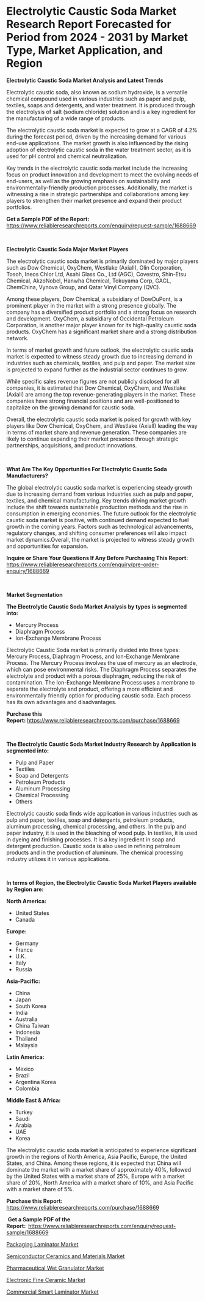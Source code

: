 <p><h1>Electrolytic Caustic Soda Market Research Report Forecasted for Period from 2024 -  2031 by Market Type, Market Application, and Region</h1></p><p><strong>Electrolytic Caustic Soda Market Analysis and Latest Trends</strong></p>
<p><p>Electrolytic caustic soda, also known as sodium hydroxide, is a versatile chemical compound used in various industries such as paper and pulp, textiles, soaps and detergents, and water treatment. It is produced through the electrolysis of salt (sodium chloride) solution and is a key ingredient for the manufacturing of a wide range of products.</p><p>The electrolytic caustic soda market is expected to grow at a CAGR of 4.2% during the forecast period, driven by the increasing demand for various end-use applications. The market growth is also influenced by the rising adoption of electrolytic caustic soda in the water treatment sector, as it is used for pH control and chemical neutralization.</p><p>Key trends in the electrolytic caustic soda market include the increasing focus on product innovation and development to meet the evolving needs of end-users, as well as the growing emphasis on sustainability and environmentally-friendly production processes. Additionally, the market is witnessing a rise in strategic partnerships and collaborations among key players to strengthen their market presence and expand their product portfolios.</p></p>
<p><strong>Get a Sample PDF of the Report:&nbsp;</strong> <a href="https://www.reliableresearchreports.com/enquiry/request-sample/1688669">https://www.reliableresearchreports.com/enquiry/request-sample/1688669</a></p>
<p>&nbsp;</p>
<p><strong>Electrolytic Caustic Soda Major Market Players</strong></p>
<p><p>The electrolytic caustic soda market is primarily dominated by major players such as Dow Chemical, OxyChem, Westlake (Axiall), Olin Corporation, Tosoh, Ineos Chlor Ltd, Asahi Glass Co., Ltd (AGC), Covestro, Shin-Etsu Chemical, AkzoNobel, Hanwha Chemical, Tokuyama Corp, GACL, ChemChina, Vynova Group, and Qatar Vinyl Company (QVC).</p><p>Among these players, Dow Chemical, a subsidiary of DowDuPont, is a prominent player in the market with a strong presence globally. The company has a diversified product portfolio and a strong focus on research and development. OxyChem, a subsidiary of Occidental Petroleum Corporation, is another major player known for its high-quality caustic soda products. OxyChem has a significant market share and a strong distribution network.</p><p>In terms of market growth and future outlook, the electrolytic caustic soda market is expected to witness steady growth due to increasing demand in industries such as chemicals, textiles, and pulp and paper. The market size is projected to expand further as the industrial sector continues to grow.</p><p>While specific sales revenue figures are not publicly disclosed for all companies, it is estimated that Dow Chemical, OxyChem, and Westlake (Axiall) are among the top revenue-generating players in the market. These companies have strong financial positions and are well-positioned to capitalize on the growing demand for caustic soda.</p><p>Overall, the electrolytic caustic soda market is poised for growth with key players like Dow Chemical, OxyChem, and Westlake (Axiall) leading the way in terms of market share and revenue generation. These companies are likely to continue expanding their market presence through strategic partnerships, acquisitions, and product innovations.</p></p>
<p>&nbsp;</p>
<p><strong>What Are The Key Opportunities For Electrolytic Caustic Soda Manufacturers?</strong></p>
<p><p>The global electrolytic caustic soda market is experiencing steady growth due to increasing demand from various industries such as pulp and paper, textiles, and chemical manufacturing. Key trends driving market growth include the shift towards sustainable production methods and the rise in consumption in emerging economies. The future outlook for the electrolytic caustic soda market is positive, with continued demand expected to fuel growth in the coming years. Factors such as technological advancements, regulatory changes, and shifting consumer preferences will also impact market dynamics.Overall, the market is projected to witness steady growth and opportunities for expansion.</p></p>
<p><strong>Inquire or Share Your Questions If Any Before Purchasing This Report:</strong> <a href="https://www.reliableresearchreports.com/enquiry/pre-order-enquiry/1688669">https://www.reliableresearchreports.com/enquiry/pre-order-enquiry/1688669</a></p>
<p>&nbsp;</p>
<p><strong>Market Segmentation</strong></p>
<p><strong>The Electrolytic Caustic Soda Market Analysis by types is segmented into:</strong></p>
<p><ul><li>Mercury Process</li><li>Diaphragm Process</li><li>Ion-Exchange Membrane Process</li></ul></p>
<p><p>Electrolytic Caustic Soda market is primarily divided into three types: Mercury Process, Diaphragm Process, and Ion-Exchange Membrane Process. The Mercury Process involves the use of mercury as an electrode, which can pose environmental risks. The Diaphragm Process separates the electrolyte and product with a porous diaphragm, reducing the risk of contamination. The Ion-Exchange Membrane Process uses a membrane to separate the electrolyte and product, offering a more efficient and environmentally friendly option for producing caustic soda. Each process has its own advantages and disadvantages.</p></p>
<p><strong>Purchase this Report:&nbsp;</strong><a href="https://www.reliableresearchreports.com/purchase/1688669">https://www.reliableresearchreports.com/purchase/1688669</a></p>
<p>&nbsp;</p>
<p><strong>The Electrolytic Caustic Soda Market Industry Research by Application is segmented into:</strong></p>
<p><ul><li>Pulp and Paper</li><li>Textiles</li><li>Soap and Detergents</li><li>Petroleum Products</li><li>Aluminum Processing</li><li>Chemical Processing</li><li>Others</li></ul></p>
<p><p>Electrolytic caustic soda finds wide application in various industries such as pulp and paper, textiles, soap and detergents, petroleum products, aluminum processing, chemical processing, and others. In the pulp and paper industry, it is used in the bleaching of wood pulp. In textiles, it is used in dyeing and finishing processes. It is a key ingredient in soap and detergent production. Caustic soda is also used in refining petroleum products and in the production of aluminum. The chemical processing industry utilizes it in various applications.</p></p>
<p>&nbsp;</p>
<p><strong>In terms of Region, the Electrolytic Caustic Soda Market Players available by Region are:</strong></p>
<p>
    <p> <strong> North America: </strong>
        <ul>
            <li>United States</li>
            <li>Canada</li>
        </ul>
        </p> 
    <p> <strong> Europe: </strong>
        <ul>
            <li>Germany</li>
            <li>France</li>
            <li>U.K.</li>
            <li>Italy</li>
            <li>Russia</li>
        </ul>
        </p> 
    <p> <strong> Asia-Pacific: </strong>
        <ul>
            <li>China</li>
            <li>Japan</li>
            <li>South Korea</li>
            <li>India</li>
            <li>Australia</li>
            <li>China Taiwan</li>
            <li>Indonesia</li>
            <li>Thailand</li>
            <li>Malaysia</li>
        </ul>
        </p> 
    <p> <strong> Latin America: </strong>
        <ul>
            <li>Mexico</li>
            <li>Brazil</li>
            <li>Argentina Korea</li>
            <li>Colombia</li>
        </ul>
        </p> 
    <p> <strong> Middle East & Africa: </strong>
        <ul>
            <li>Turkey</li>
            <li>Saudi</li>
            <li>Arabia</li>
            <li>UAE</li>
            <li>Korea</li>
        </ul>
    </p>
    </p>
<p><p>The electrolytic caustic soda market is anticipated to experience significant growth in the regions of North America, Asia Pacific, Europe, the United States, and China. Among these regions, it is expected that China will dominate the market with a market share of approximately 40%, followed by the United States with a market share of 25%, Europe with a market share of 20%, North America with a market share of 10%, and Asia Pacific with a market share of 5%.</p></p>
<p><strong>Purchase this Report: </strong><a href="https://www.reliableresearchreports.com/purchase/1688669">https://www.reliableresearchreports.com/purchase/1688669</a></p>
<p>&nbsp;<strong>Get a Sample PDF of the Report:&nbsp;&nbsp;</strong><a href="https://www.reliableresearchreports.com/enquiry/request-sample/1688669">https://www.reliableresearchreports.com/enquiry/request-sample/1688669</a></p>
<p><strong></strong></p>
<p><p><a href="https://issuu.com/reportprime-2/docs/packaging-laminator-market-size-2030.pptx">Packaging Laminator Market</a></p><p><a href="https://github.com/RoccoManning/Market-Research-Report-List-3/blob/main/semiconductor-ceramics-and-materials-market.md">Semiconductor Ceramics and Materials Market</a></p><p><a href="https://github.com/gulaimolin/Market-Research-Report-List-3/blob/main/pharmaceutical-wet-granulator-market.md">Pharmaceutical Wet Granulator Market</a></p><p><a href="https://github.com/edytherolanlouisejk1miz0wig/Market-Research-Report-List-1/blob/main/electronic-fine-ceramic-market.md">Electronic Fine Ceramic Market</a></p><p><a href="https://issuu.com/reportprime-2/docs/commercial-smart-laminator-market-size-2030.pptx">Commercial Smart Laminator Market</a></p></p>